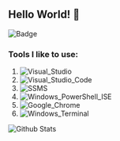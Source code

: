 ## Hello World! 👋

![Badge](https://img.shields.io/badge/Caffeine_in_Blood-85%25-blue?style=plastic)

### Tools I like to use:
1) ![Visual_Studio](https://img.shields.io/badge/Visual%20Studio-Version:_2019-blue?style=plastic)
2) ![Visual_Studio_Code](https://img.shields.io/badge/Visual%20Studio%20Code-Version:_Latest-blue?style=plastic)
3) ![SSMS](https://img.shields.io/badge/SSMS-Version:_18-blue?style=plastic)
4) ![Windows_PowerShell_ISE](https://img.shields.io/badge/Windows_PowerShell_ISE-Version:_Latest-blue?style=plastic)
5) ![Google_Chrome](https://img.shields.io/badge/Google_Chrome-Version:_Latest-blue?style=plastic)
6) ![Windows_Terminal](https://img.shields.io/badge/Windows_Terminal-Version:_1.0.1811.0-blue?style=plastic)

![Github Stats](https://github-readme-stats.vercel.app/api?username=mdrakakis&show_icons=true&theme=dark&hide=stars)
